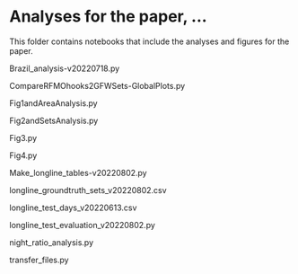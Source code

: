 # Analyses for the paper, ...

This folder contains notebooks that include the analyses and figures for the paper.


Brazil_analysis-v20220718.py

CompareRFMOhooks2GFWSets-GlobalPlots.py

Fig1andAreaAnalysis.py

Fig2andSetsAnalysis.py

Fig3.py

Fig4.py

Make_longline_tables-v20220802.py

longline_groundtruth_sets_v20220802.csv

longline_test_days_v20220613.csv

longline_test_evaluation_v20220802.py

night_ratio_analysis.py

transfer_files.py
